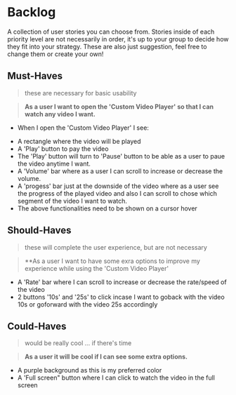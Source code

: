 # Backlog

A collection of user stories you can choose from. Stories inside of each priority level are not necessarily in order, it's up to your group to decide how they fit into your strategy. These are also just suggestion, feel free to change them or create your own!

## Must-Haves

> these are necessary for basic usability

> **As a user I want to open the 'Custom Video Player' so that I can watch any video I want.**
  - When I open the 'Custom Video Player' I see:
  * A rectangle where the video will be played 
  * A 'Play' button to pay the video
  * The 'Play' button will turn to 'Pause' button to be able as a user to paue the video anytime I want.
  * A 'Volume' bar where as a user I can scroll to increase or decrease the volume. 
  * A 'progess' bar just at the downside of the video where as a user see the progress of the played video and also I can scroll to chose which segment of the video I want to watch. 
  * The above functionalities need to be shown on a cursor hover 

## Should-Haves

> these will complete the user experience, but are not necessary

> **As a user I want to have some exra options to improve my experience while using the 'Custom Video Player'

  - A 'Rate' bar where I can scroll to increase or decrease the rate/speed of the video 
  - 2 buttons '10s' and '25s' to click incase I want to goback with the video 10s or goforward with the video 25s accordingly
  

## Could-Haves

> would be really cool ... if there's time

> **As a user it will be cool if I can see some extra options.**
  - A purple background as this is my preferred color
  - A 'Full screen" button where I can click to watch the video in the full screen 
